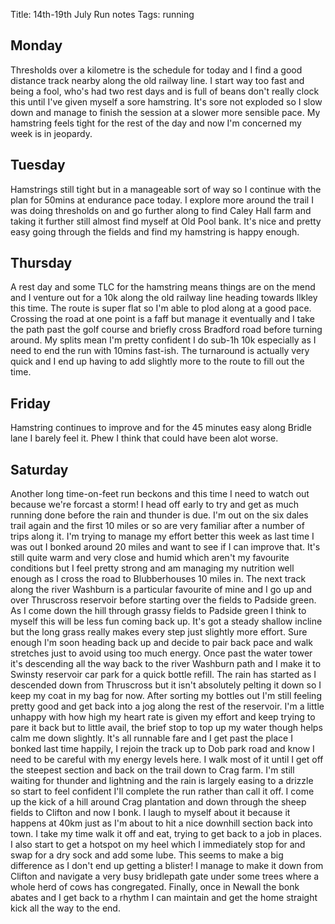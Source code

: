 Title: 14th-19th July Run notes
Tags: running

## Monday

Thresholds over a kilometre is the schedule for today and I find a good distance track nearby along the old railway line.
I start way too fast and being a fool, who's had two rest days and is full of beans don't really clock this until I've
given myself a sore hamstring. It's sore not exploded so I slow down and manage to finish the session at a slower more 
sensible pace. My hamstring feels tight for the rest of the day and now I'm concerned my week is in jeopardy.

## Tuesday

Hamstrings still tight but in a manageable sort of way so I continue with the plan for 50mins at endurance pace today. 
I explore more around the trail I was doing thresholds on and go further along to find Caley Hall farm and taking it
further still almost find myself at Old Pool bank. It's nice and pretty easy going through the fields and find my hamstring
is happy enough.

## Thursday

A rest day and some TLC for the hamstring means things are on the mend and I venture out for a 10k along the old railway
line heading towards Ilkley this time. The route is super flat so I'm able to plod along at a good pace. Crossing the road
at one point is a faff but manage it eventually and I take the path past the golf course and briefly cross Bradford road
before turning around. My splits mean I'm pretty confident I do sub-1h 10k especially as I need to end the run with 10mins
fast-ish. The turnaround is actually very quick and I end up having to add slightly more to the route to fill out the time.

## Friday

Hamstring continues to improve and for the 45 minutes easy along Bridle lane I barely feel it. Phew I think that could have
been alot worse. 

## Saturday

Another long time-on-feet run beckons and this time I need to watch out because we're forcast a storm! I head off early
to try and get as much running done before the rain and thunder is due. I'm out on the six dales trail again and the 
first 10 miles or so are very familiar after a number of trips along it. I'm trying to manage my effort better this week
as last time I was out I bonked around 20 miles and want to see if I can improve that. It's still quite warm and very
close and humid which aren't my favourite conditions but I feel pretty strong and am managing my nutrition well enough 
as I cross the road to Blubberhouses 10 miles in. The next track along the river Washburn is a particular favourite of mine
and I go up and over Thruscross reservoir before starting over the fields to Padside green. As I come down the hill through
grassy fields to Padside green I think to myself this will be less fun coming back up. It's got a steady shallow incline
but the long grass really makes every step just slightly more effort. Sure enough I'm soon heading back up and decide to
pair back pace and walk stretches just to avoid using too much energy. Once past the water tower it's descending all the
way back to the river Washburn path and I make it to Swinsty reservoir car park for a quick bottle refill. The rain has
started as I descended down from Thruscross but it isn't absolutely pelting it down so I keep my coat in my bag for now.
After sorting my bottles out I'm still feeling pretty good and get back into a jog along the rest of the reservoir. I'm a 
little unhappy with how high my heart rate is given my effort and keep trying to pare it back but to little avail, the brief
stop to top up my water though helps calm me down slightly. It's all runnable fare and I get past the place I bonked last 
time happily, I rejoin the track up to Dob park road and know I need to be careful with my energy levels here. I walk most 
of it until I get off the steepest section and back on the trail down to Crag farm. I'm still waiting for thunder and lightning
and the rain is largely easing to a drizzle so start to feel confident I'll complete the run rather than call it off. I
come up the kick of a hill around Crag plantation and down through the sheep fields to Clifton and now I bonk. I laugh to
myself about it because it happens at 40km just as I'm about to hit a nice downhill section back into town. I take my time
walk it off and eat, trying to get back to a job in places. I also start to get a hotspot on my heel which I immediately 
stop for and swap for a dry sock and add some lube. This seems to make a big difference as I don't end up getting a blister!
I manage to make it down from Clifton and navigate a very busy bridlepath gate under some trees where a whole herd of cows
has congregated. Finally, once in Newall the bonk abates and I get back to a rhythm I can maintain and get the home
straight kick all the way to the end.
